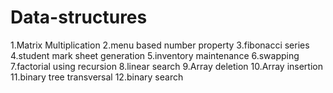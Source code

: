 # Data-structures
1.Matrix Multiplication
2.menu based number property
3.fibonacci series
4.student mark sheet generation
5.inventory maintenance
6.swapping
7.factorial using recursion
8.linear search
9.Array deletion
10.Array insertion
11.binary tree transversal
12.binary  search
